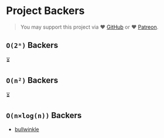# Project Backers

> You may support this project via ❤️️ [GitHub](https://github.com/sponsors/trekhleb) or ❤️️ [Patreon](https://www.patreon.com/trekhleb).  

## `O(2ⁿ)` Backers

⏳

## `O(n²)` Backers

⏳

## `O(n×log(n))` Backers

- [bullwinkle](https://github.com/bullwinkle)
